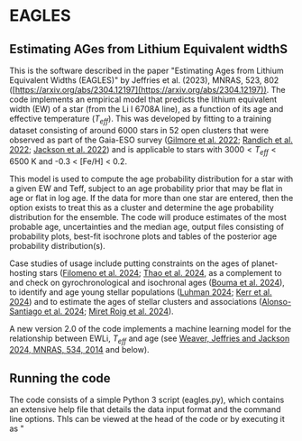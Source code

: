 # EAGLES
## Estimating AGes from Lithium Equivalent widthS

This is the software described in the paper "Estimating Ages from Lithium Equivalent Widths (EAGLES)" by Jeffries et al. (2023), MNRAS, 523, 802 ([https://arxiv.org/abs/2304.12197](https://arxiv.org/abs/2304.12197)). 
The code implements an empirical model that predicts the lithium equivalent width (EW) of a star (from the Li I 6708A line), as a function of its age and effective temperature ($T_{eff}$). This was developed by fitting to a training dataset consisting of around 6000 stars in 52 open clusters that were observed as part of the Gaia-ESO survey ([Gilmore et al. 2022](https://ui.adsabs.harvard.edu/abs/2022A%26A...666A.120G/abstract); [Randich et al. 2022](https://ui.adsabs.harvard.edu/abs/2022A%26A...666A.121R/abstract); [Jackson et al. 2022](https://ui.adsabs.harvard.edu/abs/2022MNRAS.509.1664J/abstract)) and is applicable to stars with $3000 < T_{eff} < 6500$ K and -0.3 < [Fe/H]  < 0.2.


This model is used to compute the age probability distribution for a star with a given EW and Teff, subject to an age probability prior that may be flat in age or flat in log age. If the data for more than one star are entered, then the option exists to treat this as a cluster and determine the age probability distribution for the ensemble. The code will produce estimates of the most probable age, uncertainties and the median age, output files consisting of probability plots, best-fit isochrone plots and tables of the posterior age probability distribution(s).

Case studies of usage include putting constraints on the ages of planet-hosting stars ([Filomeno et al. 2024](https://www.aanda.org/articles/aa/full_html/2024/10/aa50611-24/aa50611-24.html); [Thao et al. 2024](https://iopscience.iop.org/article/10.3847/1538-3881/ad4993), as a complement to and check on gyrochronological and isochronal ages ([Bouma et al. 2024](https://ui.adsabs.harvard.edu/abs/2024ApJ...976..234B/abstract)), to identify and age young stellar populations ([Luhman 2024](https://iopscience.iop.org/article/10.3847/1538-3881/ad697d); [Kerr et al. 2024](https://iopscience.iop.org/article/10.3847/1538-4357/ad7135)) and to estimate the ages of stellar clusters and associations ([Alonso-Santiago et al. 2024](https://www.aanda.org/articles/aa/full_html/2024/11/aa52204-24/aa52204-24.html); [Miret Roig et al. 2024](https://ui.adsabs.harvard.edu/abs/2024NatAs...8..216M/abstract)).

A new version 2.0 of the code implements a machine learning model for the relationship between EWLi, $T_{eff}$ and age (see  [Weaver, Jeffries and Jackson 2024, MNRAS, 534, 2014](https://arxiv.org/abs/2409.07523)
and below).

## Running the code

The code consists of a simple Python 3 script (eagles.py), which contains an extensive help file that details the data input format and the command line options. ThIs can be viewed at the head of the code or by executing it as "**<script> -h**"
  
**input.dat** is an example input data file containing the data for three stars which might be part of a cluster
  
To test whether the code is working use  
  **"<script> input.dat output -c -s"**,  
  which should report the following  
  
![github1](https://user-images.githubusercontent.com/104770145/234336618-d72f732a-8d97-4878-b6b8-87b2cb07b69a.png)



 Cluster of 3 stars  
 chi-squared of fit =   0.46  
 most probable log (Age/yr) = 7.272 +0.135/-0.630  
 most probable Age (Myr) =   18.7 +   6.8/-  14.3  
 median log (Age/yr) = 7.112  
 median Age (Myr) =   13.0  
  
and produce the output files
  
*  output_prob.pdf       - plot of the combined age probability distribution
*  output_iso.pdf        - plot of the data and best-fit isochrone in the EW vs Teff plane
*  output_pos.csv        - combined posterior probability distribution for the dataset
*  output.csv            - summary results for the three stars and result for the cluster
  
  
 ## Additional Scripts/Files
 
 * eagles_iso.py   - script to produce model isochrones of EWLi vs Teff, plot and save them as ascii files
 * eagles_iso.zip  - a zip file containing isochrones at 5, 10, 15, 20, 30, 50, 100, 200, 300, 500, 1000, 2000, 3000, 5000 Myr. Any other ages can be produced using eagles_iso.py
 
 ![image](https://user-images.githubusercontent.com/104770145/218448006-21132158-63b4-49a3-a6f1-e8cfcc28de37.png)


## EAGLES V2

A newer version of EAGLES is included in the zip file 'eaglesv2_0.zip'. This new version inclues an option for an artificial neural network (ANN) model of the relationship between EWLi (and its intrinsic dispersion), $T_{eff}$ and (log) age ([Weaver, Jeffries and Jackson 2024, MNRAS, 534, 2014](https://arxiv.org/abs/2409.07523)). The zip file contains a new script 'eaglesv2_0.py' along with a pre-computed grid of EWLi (and its intrinsic dispersion) as a function of $T_{eff}$ and age, a readme file containing a description of the changes in version 2.0 and the same 'input.dat' test file.

The machine learning model provides better accuracy in reproducing the relationship between EWLi and its dispersion with age, free from the constraints of an arbitrary analytical model (see Weaver et al. 2024 for a full discussion).

To run the script using the ANN model, simply use the -m option on the command line, making sure that the pre-computed grid is in the same folder as the script. If the -m flag is omitted then the model used is the same analytic model described by Jeffries et al. (2023) and implemented in version 1.0 (with some minor bug fixes, see ReadMe file).

Running on the example 'input.dat' file

 **"<script> input.dat output -m -c -s"**,  
  which should output the following  

![eaglesv2](https://github.com/robdjeff/eagles/assets/104770145/31fe7a94-fe59-4b09-8961-aff1dbf39a4f)


 **EAGLES V2.0**  

 No additional Teff errors in input file  

 Using ANN model:  

 Setting log(age) limits to 6.0 - 10.1

 Cluster of 3 stars  
 chi-squared of fit =   0.20  
 most probable log (Age/yr) = 7.315 +0.160/-0.640  
 most probable Age (Myr) =   20.7 +   9.2/-  15.9  
 median log (Age/yr) = 7.095  
 median Age (Myr) =   12.4  

and produce the output files  
  
*  output_prob.pdf       - plot of the combined age probability distribution
*  output_iso.pdf        - plot of the data and best-fit isochrone in the EW vs Teff plane
*  output_pos.csv        - combined posterior probability distribution for the dataset
*  output.csv            - summary results for the three stars and result for the cluster

  # Citation
  If you make use of the EAGLES code(s) we would appreciate that you cite [Jeffries et al. 2023, MNRAS, 523, 802](https://academic.oup.com/mnras/article/523/1/802/7147327).

  If you use Version 2 of the code (the neural network model), you should also cite [Weaver, Jeffries and Jackson 2024, MNRAS, 534, 2014](https://academic.oup.com/mnras/article/534/3/2014/7756890).
  # Contact
  To register an interest, request clarifications or report bugs - email r.d.jeffries@keele.ac.uk
